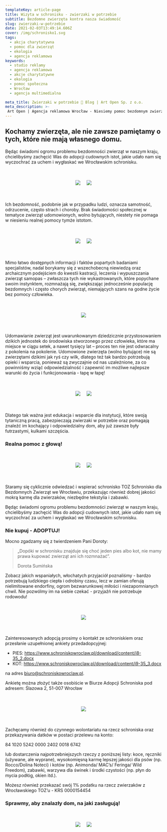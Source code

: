 ```yaml
---
templateKey: article-page
title: Wizyta w schronisku - zwierzaki w potrzebie
subtitle: Bezdomne zwierzęta kontra nasza świadomość
slug: zwierzaki-w-potrzebie
date: 2021-02-03T13:49:14.606Z
cover: /img/schronisko1.svg
tags:
  - akcja charytatywna
  - pomoc dla zwierząt
  - ekologia
  - agencja reklamowa
keywords:
  - studio reklamy
  - agencja reklamowa
  - akcje charytatywne
  - ekologia
  - pomoc społeczna
  - Wrocław
  - agencja multimedialna

meta_title: Zwierzaki w potrzebie 🌱 Blog | Art Open Sp. z o.o.
meta_description: >-
 Art Open | Agencja reklamowa Wrocław - Niesiemy pomoc bezdomnym zwierzakom! Regularnie odwiedzamy schronisko zaopatrując je w wysokiej jakości posiłki dla zwierząt oraz zachęcamy do adopcji!.
---
```

## Kochamy zwierzęta, ale nie zawsze pamiętamy o tych, które nie mają własnego domu.

Będąc świadomi ogromu problemu bezdomności zwierząt w naszym kraju, chcielibyśmy zachęcić Was do adopcji cudownych istot, jakie udało nam się wyczochrać za uchem i wygłaskać we Wrocławskim schronisku.

<div style="text-align:center;margin-bottom:50px;margin-top:50px">
<img class="oimg" src="https://artopen.pl/images/BLOG/Doggo_3.jpg" />
&nbsp;&nbsp;&nbsp;
<img class="oimg" src="https://artopen.pl/images/BLOG/Kitku_5.jpg" />
</div>

Ich bezdomność, podobnie jak w przypadku ludzi, oznacza samotność, odrzucenie, często strach i choroby. Brak świadomości społecznej w tematyce zwierząt udomowionych, wolno bytujących, niestety nie pomaga w niesieniu realnej pomocy tymże istotom.

<div style="text-align:center;margin-bottom:50px;margin-top:50px">
<img class="oimg" src="https://artopen.pl/images/BLOG/Doggo_4.jpg" />
&nbsp;&nbsp;&nbsp;
<img class="oimg" src="https://artopen.pl/images/BLOG/Kitku_4.jpg" />
</div>


Mimo łatwo dostępnych informacji i faktów popartych badaniami specjalistów, nadal borykamy się z wszechobecną niewiedzą oraz archaicznym podejściem do kwestii kastracji, leczenia i wypuszczania zwierząt samopas – zwłaszcza tych nie wykastrowanych, które popychane swoim instynktem, rozmnażają się, zwiększając jednocześnie populację bezdomnych i często chorych zwierząt, niemających szans na godne życie bez pomocy człowieka.


<div style="text-align:center;margin-bottom:50px;margin-top:50px">
<img class="oimg" src="https://artopen.pl/images/BLOG/Kitku.jpg" />
</div>


Udomawianie zwierząt jest uwarunkowanym dziedzicznie przystosowaniem dzikich jednostek do środowiska stworzonego przez człowieka, które ma miejsce w ciągu setek, a nawet tysięcy lat – proces ten nie jest odwracalny z pokolenia na pokolenie. Udomowione zwierzęta (wolno bytujące) nie są zwierzętami dzikimi jak ryś czy wilk, dlatego też tak bardzo potrzebują opieki i wsparcia, ponieważ są zwyczajnie od nas uzależnione, za co powinniśmy wziąć odpowiedzialność i zapewnić im możliwe najlepsze warunki do życia i funkcjonowania - łapę w łapę!


<div style="text-align:center;margin-bottom:50px;margin-top:50px">
<img class="oimg" src="https://artopen.pl/images/BLOG/Doggo_5.jpg" />
&nbsp;&nbsp;&nbsp;
<img class="oimg" src="https://artopen.pl/images/BLOG/Kitku_3.jpg" />
</div>


Dlatego tak ważna jest edukacja i wsparcie dla instytucji, które swoją tytaniczną pracą, zabezpieczają zwierzaki w potrzebie oraz pomagają znaleźć im kochający i odpowiedzialny dom, aby już zawsze były futrzastymi, kulkami szczęścia.

### Realna pomoc z głową!

<div style="text-align:center;margin-bottom:50px;margin-top:50px">
<img class="oimg" src="https://artopen.pl/images/BLOG/Paczka.jpg" />
&nbsp;&nbsp;&nbsp;
<img class="oimg" src="https://artopen.pl/images/BLOG/Auto.jpg" />
</div>


Staramy się cyklicznie odwiedzać i wspierać schronisko TOZ Schronisko dla Bezdomnych Zwierząt we Wrocławiu, przekazując również dobrej jakości mokrą karmę dla zwierzaków, niezbędne tekstylia i zabawki.

Będąc świadomi ogromu problemu bezdomności zwierząt w naszym kraju, chcielibyśmy zachęcić Was do adopcji cudownych istot, jakie udało nam się wyczochrać za uchem i wygłaskać we Wrocławskim schronisku.

### Nie kupuj - ADOPTUJ!

Mocno zgadzamy się z twierdzeniem Pani Doroty:

>„Dopóki w schronisku znajduje się choć jeden pies albo kot, nie mamy prawa kupować zwierząt ani ich rozmnażać”.
>
>Dorota Sumińska

Zobacz jakich wspaniałych, włochatych przyjaciół poznaliśmy - bardzo potrzebują ludzkiego ciepła i odrobiny czasu, lecz w zamian oferują nielimitowane endorfiny, ogrom bezwarunkowej miłości i niezapomnianych chwil. Nie pozwólmy im na siebie czekać - przyjaźń nie potrzebuje rodowodu!

<div style="text-align:center;margin-bottom:50px;margin-top:50px">
<img class="oimg" src="https://artopen.pl/images/BLOG/Kitku-2.jpg" />
</div>



Zainteresowanych adopcją prosimy o kontakt ze schroniskiem oraz przesłanie uzupełnionej ankiety przedadopcyjnej:

- PIES: https://www.schroniskowroclaw.pl/download/content/i8-35_2.docx
- KOT: https://www.schroniskowroclaw.pl/download/content/i9-35_3.docx

na adres <a href="mailto:biuro@schroniskowroclaw.pl" target="_blank">biuro@schroniskowroclaw.pl</a>.

Ankietę można złożyć także osobiście w Biurze Adopcji Schroniska pod adresem:
Ślazowa 2, 51-007 Wrocław


<div style="text-align:center;margin-bottom:50px;margin-top:50px">
<img class="oimg" src="https://artopen.pl/images/BLOG/Doggo_2.jpg" />
</div>




Zachęcamy również do czynnego wolontariatu na rzecz schroniska oraz przekazywania datków w postaci przelewu na konto:

84 1020 5242 0000 2402 0018 6742

lub dostarczenia najpotrzebniejszych rzeczy z poniższej listy: koce, ręczniki (używane, ale wyprane), wysokomięsną karmę lepszej jakości dla psów (np. Rocco/Dolina Noteci) i kotów (np. Animonda/ MAC’s/ Feringa/ Wild Freedom), zabawki, warzywa dla świnek i środki czystości (np. płyn do mycia podłóg, okien itd.).

Możesz również przekazać swój 1% podatku na rzecz zwierzaków z Wrocławskiego TOZ’u - KRS 0000154454

### Sprawmy, aby znalazły dom, na jaki zasługują!

<div style="text-align:center;margin-bottom:50px;margin-top:50px">
<img class="oimg" src="https://artopen.pl/images/BLOG/Kitku_6.jpg" />
&nbsp;&nbsp;&nbsp;
<img class="oimg" src="https://artopen.pl/images/BLOG/Doggo_6.jpg" />
</div>
